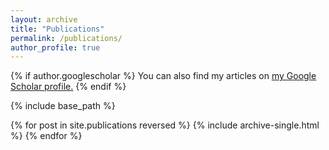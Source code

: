 ```yaml
---
layout: archive
title: "Publications"
permalink: /publications/
author_profile: true
---
```


{% if author.googlescholar %}
  You can also find my articles on <u><a href="{{https://scholar.google.com/citations?user=KhC8rtcAAAAJ&hl=en}}">my Google Scholar profile</a>.</u>
{% endif %}

{% include base_path %}


{% for post in site.publications reversed %}
	{% include archive-single.html %}
{% endfor %}
